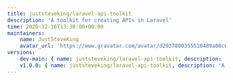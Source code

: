 ```yaml
---
title: juststeveking/laravel-api-toolkit
description: 'A toolkit for creating APIs in Laravel'
time: 2020-12-16T13:30:00+00:00
maintainers:
    name: JustSteveKing
    avatar_url: 'https://www.gravatar.com/avatar/d2037800355510489a08c0057fec3e7e?d=identicon'
versions:
    dev-main: { name: juststeveking/laravel-api-toolkit, description: 'A toolkit for creating APIs in Laravel', keywords: {  }, homepage: '', version: dev-main, version_normalized: dev-main, license: [MIT], authors: [{ name: 'Steve McDougall', email: juststevemcd@gmail.com, homepage: 'https://www.juststeveking.uk/', role: developer }], source: { type: git, url: 'https://github.com/JustSteveKing/laravel-api-toolkit.git', reference: 7317db89808c23bf34b2b3ccd6fd133cb2bd0273 }, dist: { type: zip, url: 'https://api.github.com/repos/JustSteveKing/laravel-api-toolkit/zipball/7317db89808c23bf34b2b3ccd6fd133cb2bd0273', reference: 7317db89808c23bf34b2b3ccd6fd133cb2bd0273, shasum: '' }, type: library, support: { source: 'https://github.com/JustSteveKing/laravel-api-toolkit/tree/main', issues: 'https://github.com/JustSteveKing/laravel-api-toolkit/issues' }, funding: [{ url: 'https://github.com/JustSteveKing', type: github }], time: '2020-12-16T13:49:50+00:00', autoload: { psr-4: { JustSteveKing\Laravel\ApiToolkit\: src/ } }, extra: { laravel: { providers: [JustSteveKing\Laravel\ApiToolkit\ApiToolkitServiceProvider] } }, default-branch: true, require: { php: ^7.4|^8.0, illuminate/support: ^8.19 }, require-dev: { friendsofphp/php-cs-fixer: ^2.17, orchestra/testbench: ^6.7, phpunit/phpunit: ^9.5, vimeo/psalm: ^4.3 } }
    v1.0.0: { name: juststeveking/laravel-api-toolkit, description: 'A toolkit for creating APIs in Laravel', keywords: {  }, homepage: '', version: v1.0.0, version_normalized: 1.0.0.0, license: [MIT], authors: [{ name: 'Steve McDougall', email: juststevemcd@gmail.com, homepage: 'https://www.juststeveking.uk/', role: developer }], source: { type: git, url: 'https://github.com/JustSteveKing/laravel-api-toolkit.git', reference: bb9d3d373dbb2fed4eded158d23cd34ebef015c3 }, dist: { type: zip, url: 'https://api.github.com/repos/JustSteveKing/laravel-api-toolkit/zipball/bb9d3d373dbb2fed4eded158d23cd34ebef015c3', reference: bb9d3d373dbb2fed4eded158d23cd34ebef015c3, shasum: '' }, type: library, support: { source: 'https://github.com/JustSteveKing/laravel-api-toolkit/tree/v1.0.0', issues: 'https://github.com/JustSteveKing/laravel-api-toolkit/issues' }, funding: [{ url: 'https://github.com/JustSteveKing', type: github }], time: '2020-12-16T13:44:20+00:00', autoload: { psr-4: { JustSteveKing\Laravel\ApiToolkit\: src/ } }, extra: { laravel: { providers: [JustSteveKing\Laravel\ApiToolkit\ApiToolkitServiceProvider] } }, require: { php: ^7.4|^8.0, illuminate/support: ^8.19 }, require-dev: { friendsofphp/php-cs-fixer: ^2.17, orchestra/testbench: ^6.7, phpunit/phpunit: ^9.5, vimeo/psalm: ^4.3 } }
---
```

